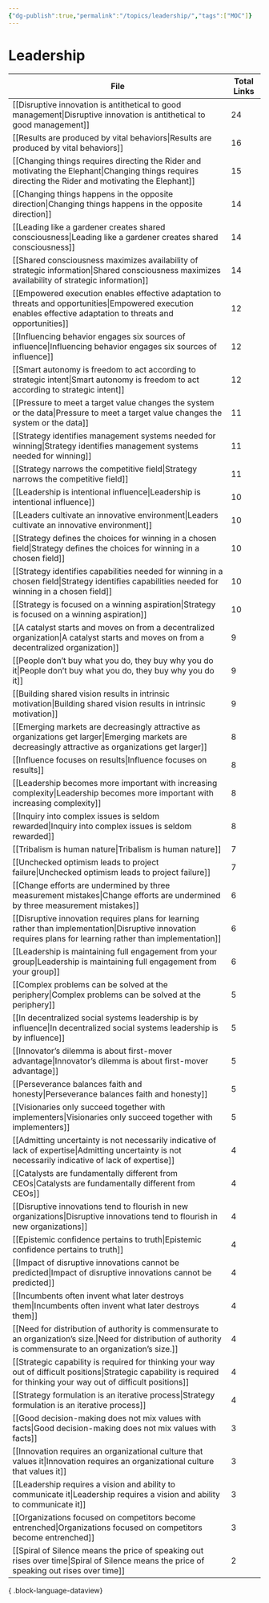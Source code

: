 ```yaml
---
{"dg-publish":true,"permalink":"/topics/leadership/","tags":["MOC"]}
---
```


# Leadership

| File                                                                                                                                                                        | Total Links |
| --------------------------------------------------------------------------------------------------------------------------------------------------------------------------- | ----------- |
| [[Disruptive innovation is antithetical to good management\|Disruptive innovation is antithetical to good management]]                                                   | 24          |
| [[Results are produced by vital behaviors\|Results are produced by vital behaviors]]                                                                                     | 16          |
| [[Changing things requires directing the Rider and motivating the Elephant\|Changing things requires directing the Rider and motivating the Elephant]]                   | 15          |
| [[Changing things happens in the opposite direction\|Changing things happens in the opposite direction]]                                                                 | 14          |
| [[Leading like a gardener creates shared consciousness\|Leading like a gardener creates shared consciousness]]                                                           | 14          |
| [[Shared consciousness maximizes availability of strategic information\|Shared consciousness maximizes availability of strategic information]]                           | 14          |
| [[Empowered execution enables effective adaptation to threats and opportunities\|Empowered execution enables effective adaptation to threats and opportunities]]         | 12          |
| [[Influencing behavior engages six sources of influence\|Influencing behavior engages six sources of influence]]                                                         | 12          |
| [[Smart autonomy is freedom to act according to strategic intent\|Smart autonomy is freedom to act according to strategic intent]]                                       | 12          |
| [[Pressure to meet a target value changes the system or the data\|Pressure to meet a target value changes the system or the data]]                                       | 11          |
| [[Strategy identifies management systems needed for winning\|Strategy identifies management systems needed for winning]]                                                 | 11          |
| [[Strategy narrows the competitive field\|Strategy narrows the competitive field]]                                                                                       | 11          |
| [[Leadership is intentional influence\|Leadership is intentional influence]]                                                                                             | 10          |
| [[Leaders cultivate an innovative environment\|Leaders cultivate an innovative environment]]                                                                             | 10          |
| [[Strategy defines the choices for winning in a chosen field\|Strategy defines the choices for winning in a chosen field]]                                               | 10          |
| [[Strategy identifies capabilities needed for winning in a chosen field\|Strategy identifies capabilities needed for winning in a chosen field]]                         | 10          |
| [[Strategy is focused on a winning aspiration\|Strategy is focused on a winning aspiration]]                                                                             | 10          |
| [[A catalyst starts and moves on from a decentralized organization\|A catalyst starts and moves on from a decentralized organization]]                                   | 9           |
| [[People don’t buy what you do, they buy why you do it\|People don’t buy what you do, they buy why you do it]]                                                           | 9           |
| [[Building shared vision results in intrinsic motivation\|Building shared vision results in intrinsic motivation]]                                                       | 9           |
| [[Emerging markets are decreasingly attractive as organizations get larger\|Emerging markets are decreasingly attractive as organizations get larger]]                   | 8           |
| [[Influence focuses on results\|Influence focuses on results]]                                                                                                           | 8           |
| [[Leadership becomes more important with increasing complexity\|Leadership becomes more important with increasing complexity]]                                           | 8           |
| [[Inquiry into complex issues is seldom rewarded\|Inquiry into complex issues is seldom rewarded]]                                                                       | 8           |
| [[Tribalism is human nature\|Tribalism is human nature]]                                                                                                                 | 7           |
| [[Unchecked optimism leads to project failure\|Unchecked optimism leads to project failure]]                                                                             | 7           |
| [[Change efforts are undermined by three measurement mistakes\|Change efforts are undermined by three measurement mistakes]]                                             | 6           |
| [[Disruptive innovation requires plans for learning rather than implementation\|Disruptive innovation requires plans for learning rather than implementation]]           | 6           |
| [[Leadership is maintaining full engagement from your group\|Leadership is maintaining full engagement from your group]]                                                 | 6           |
| [[Complex problems can be solved at the periphery\|Complex problems can be solved at the periphery]]                                                                     | 5           |
| [[In decentralized social systems leadership is by influence\|In decentralized social systems leadership is by influence]]                                               | 5           |
| [[Innovator’s dilemma is about first-mover advantage\|Innovator’s dilemma is about first-mover advantage]]                                                               | 5           |
| [[Perseverance balances faith and honesty\|Perseverance balances faith and honesty]]                                                                                     | 5           |
| [[Visionaries only succeed together with implementers\|Visionaries only succeed together with implementers]]                                                             | 5           |
| [[Admitting uncertainty is not necessarily indicative of lack of expertise\|Admitting uncertainty is not necessarily indicative of lack of expertise]]                   | 4           |
| [[Catalysts are fundamentally different from CEOs\|Catalysts are fundamentally different from CEOs]]                                                                     | 4           |
| [[Disruptive innovations tend to flourish in new organizations\|Disruptive innovations tend to flourish in new organizations]]                                           | 4           |
| [[Epistemic confidence pertains to truth\|Epistemic confidence pertains to truth]]                                                                                       | 4           |
| [[Impact of disruptive innovations cannot be predicted\|Impact of disruptive innovations cannot be predicted]]                                                           | 4           |
| [[Incumbents often invent what later destroys them\|Incumbents often invent what later destroys them]]                                                                   | 4           |
| [[Need for distribution of authority is commensurate to an organization’s size.\|Need for distribution of authority is commensurate to an organization’s size.]]         | 4           |
| [[Strategic capability is required for thinking your way out of difficult positions\|Strategic capability is required for thinking your way out of difficult positions]] | 4           |
| [[Strategy formulation is an iterative process\|Strategy formulation is an iterative process]]                                                                           | 4           |
| [[Good decision-making does not mix values with facts\|Good decision-making does not mix values with facts]]                                                             | 3           |
| [[Innovation requires an organizational culture that values it\|Innovation requires an organizational culture that values it]]                                           | 3           |
| [[Leadership requires a vision and ability to communicate it\|Leadership requires a vision and ability to communicate it]]                                               | 3           |
| [[Organizations focused on competitors become entrenched\|Organizations focused on competitors become entrenched]]                                                       | 3           |
| [[Spiral of Silence means the price of speaking out rises over time\|Spiral of Silence means the price of speaking out rises over time]]                                 | 2           |

{ .block-language-dataview}

